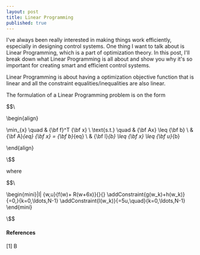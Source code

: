 ```yaml
---
layout: post
title: Linear Programming
published: true
---
```


I've always been really interested in making things work efficiently, especially in designing control systems. One thing I want to talk about is Linear Programming, which is a part of optimization theory. In this post, I'll break down what Linear Programming is all about and show you why it's so important for creating smart and efficient control systems.

Linear Programming is about having a optimization objective function that is linear and all the constraint equalities/inequalities are also linear.

The formulation of a Linear Programming problem is on the form

$$\\

\begin{align}

\min_{x} \quad & {\bf f}^T {\bf x} \\
\text{s.t.} \quad & {\bf Ax} \leq {\bf b} \\
& {\bf A}_{eq} {\bf x} = {\bf b}_{eq} \\
& {\bf l}_{b} \leq {\bf x} \leq {\bf u}_{b}

\end{align}

\\$$

where 

$$\\

\begin{mini}|l|
	  {w,u}{f(w)+ R(w+6x)}{}{}
	  \addConstraint{g(w_k)+h(w_k)}{=0,}{k=0,\ldots,N-1}
	  \addConstraint{l(w_k)}{=5u,\quad}{k=0,\ldots,N-1}
\end{mini}

\\$$

<!-- https://www.youtube.com/watch?v=bOKbSSxo8TA -->

#### References

[1]  B
